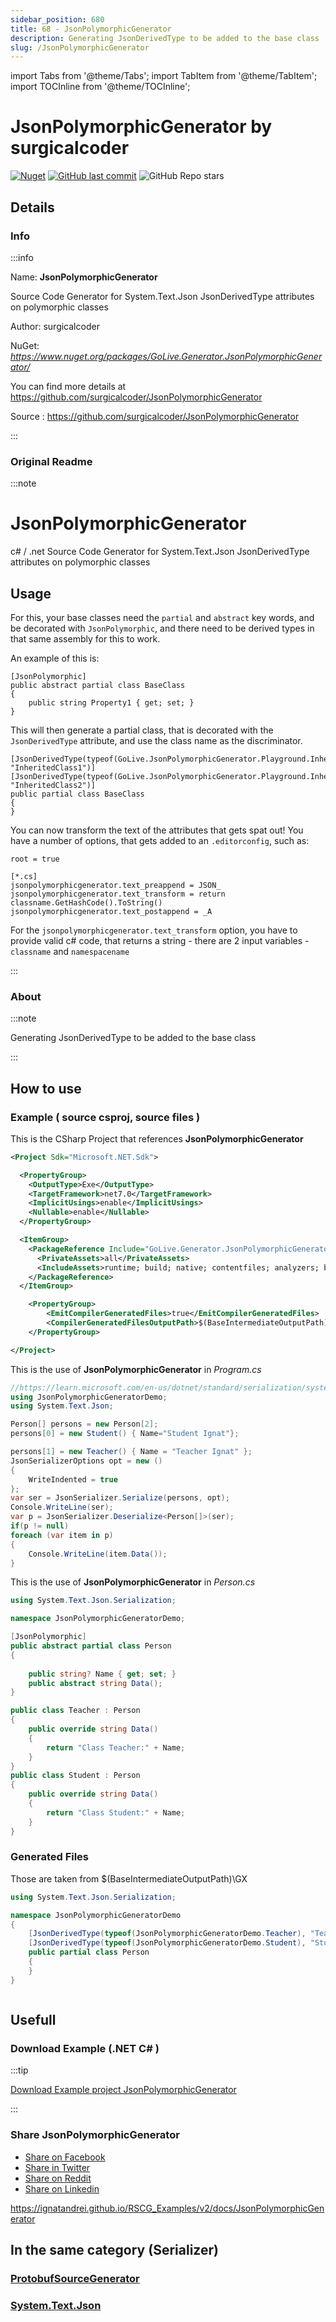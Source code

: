 ```yaml
---
sidebar_position: 680
title: 68 - JsonPolymorphicGenerator
description: Generating JsonDerivedType to be added to the base class
slug: /JsonPolymorphicGenerator
---
```

import Tabs from '@theme/Tabs';
import TabItem from '@theme/TabItem';
import TOCInline from '@theme/TOCInline';

# JsonPolymorphicGenerator  by surgicalcoder


<TOCInline toc={toc} />

[![Nuget](https://img.shields.io/nuget/dt/GoLive.Generator.JsonPolymorphicGenerator?label=GoLive.Generator.JsonPolymorphicGenerator)](https://www.nuget.org/packages/GoLive.Generator.JsonPolymorphicGenerator/)
[![GitHub last commit](https://img.shields.io/github/last-commit/surgicalcoder/JsonPolymorphicGenerator?label=updated)](https://github.com/surgicalcoder/JsonPolymorphicGenerator)
![GitHub Repo stars](https://img.shields.io/github/stars/surgicalcoder/JsonPolymorphicGenerator?style=social)

## Details

### Info
:::info

Name: **JsonPolymorphicGenerator**

Source Code Generator for System.Text.Json JsonDerivedType attributes on polymorphic classes

Author: surgicalcoder

NuGet: 
*https://www.nuget.org/packages/GoLive.Generator.JsonPolymorphicGenerator/*   


You can find more details at https://github.com/surgicalcoder/JsonPolymorphicGenerator

Source : https://github.com/surgicalcoder/JsonPolymorphicGenerator

:::

### Original Readme
:::note

# JsonPolymorphicGenerator
c# / .net Source Code Generator for System.Text.Json JsonDerivedType attributes on polymorphic classes

## Usage

For this, your base classes need the `partial` and `abstract` key words, and be decorated with `JsonPolymorphic`, and there need to be derived types in that same assembly for this to work.

An example of this is:

```
[JsonPolymorphic]
public abstract partial class BaseClass
{
    public string Property1 { get; set; }
}
```

This will then generate a partial class, that is decorated with the `JsonDerivedType` attribute, and use the class name as the discriminator.

```
[JsonDerivedType(typeof(GoLive.JsonPolymorphicGenerator.Playground.InheritedClass1), "InheritedClass1")]
[JsonDerivedType(typeof(GoLive.JsonPolymorphicGenerator.Playground.InheritedClass2), "InheritedClass2")]
public partial class BaseClass
{
}
```

You can now transform the text of the attributes that gets spat out! You have a number of options, that gets added to an `.editorconfig`, such as:

```
root = true

[*.cs]
jsonpolymorphicgenerator.text_preappend = JSON_
jsonpolymorphicgenerator.text_transform = return classname.GetHashCode().ToString()
jsonpolymorphicgenerator.text_postappend = _A
```

For the `jsonpolymorphicgenerator.text_transform` option, you have to provide valid c# code, that returns a string - there are 2 input variables - `classname` and `namespacename`

:::

### About
:::note

Generating JsonDerivedType to be added to the base class


:::

## How to use

### Example ( source csproj, source files )

<Tabs>

<TabItem value="csproj" label="CSharp Project">

This is the CSharp Project that references **JsonPolymorphicGenerator**
```xml showLineNumbers {11}
<Project Sdk="Microsoft.NET.Sdk">

  <PropertyGroup>
    <OutputType>Exe</OutputType>
    <TargetFramework>net7.0</TargetFramework>
    <ImplicitUsings>enable</ImplicitUsings>
    <Nullable>enable</Nullable>
  </PropertyGroup>

  <ItemGroup>
    <PackageReference Include="GoLive.Generator.JsonPolymorphicGenerator" Version="1.0.4">
      <PrivateAssets>all</PrivateAssets>
      <IncludeAssets>runtime; build; native; contentfiles; analyzers; buildtransitive</IncludeAssets>
    </PackageReference>
  </ItemGroup>

	<PropertyGroup>
		<EmitCompilerGeneratedFiles>true</EmitCompilerGeneratedFiles>
		<CompilerGeneratedFilesOutputPath>$(BaseIntermediateOutputPath)\GX</CompilerGeneratedFilesOutputPath>
	</PropertyGroup>

</Project>

```

</TabItem>

  <TabItem value="C:\gth\RSCG_Examples\v2\rscg_examples\JsonPolymorphicGenerator\src\JsonPolymorphicGeneratorDemo\Program.cs" label="Program.cs" >

  This is the use of **JsonPolymorphicGenerator** in *Program.cs*

```csharp showLineNumbers 
//https://learn.microsoft.com/en-us/dotnet/standard/serialization/system-text-json/polymorphism?pivots=dotnet-7-0
using JsonPolymorphicGeneratorDemo;
using System.Text.Json;

Person[] persons = new Person[2];
persons[0] = new Student() { Name="Student Ignat"};

persons[1] = new Teacher() { Name = "Teacher Ignat" };
JsonSerializerOptions opt = new ()
{
    WriteIndented = true
};
var ser = JsonSerializer.Serialize(persons, opt);
Console.WriteLine(ser);
var p = JsonSerializer.Deserialize<Person[]>(ser);
if(p != null)
foreach (var item in p)
{
    Console.WriteLine(item.Data());
}
```
  </TabItem>

  <TabItem value="C:\gth\RSCG_Examples\v2\rscg_examples\JsonPolymorphicGenerator\src\JsonPolymorphicGeneratorDemo\Person.cs" label="Person.cs" >

  This is the use of **JsonPolymorphicGenerator** in *Person.cs*

```csharp showLineNumbers 
using System.Text.Json.Serialization;

namespace JsonPolymorphicGeneratorDemo;

[JsonPolymorphic]
public abstract partial class Person
{
    
    public string? Name { get; set; }
    public abstract string Data();
}

public class Teacher : Person
{
    public override string Data()
    {
        return "Class Teacher:" + Name;
    }
}
public class Student : Person
{
    public override string Data()
    {
        return "Class Student:" + Name;
    }
}

```
  </TabItem>

</Tabs>

### Generated Files

Those are taken from $(BaseIntermediateOutputPath)\GX

<Tabs>


<TabItem value="C:\gth\RSCG_Examples\v2\rscg_examples\JsonPolymorphicGenerator\src\JsonPolymorphicGeneratorDemo\obj\GX\GoLive.JsonPolymorphicGenerator\GoLive.JsonPolymorphicGenerator.PolymorphicAttributeGenerator\Person.g.cs" label="Person.g.cs" >


```csharp showLineNumbers 
using System.Text.Json.Serialization;

namespace JsonPolymorphicGeneratorDemo
{
    [JsonDerivedType(typeof(JsonPolymorphicGeneratorDemo.Teacher), "Teacher")]
    [JsonDerivedType(typeof(JsonPolymorphicGeneratorDemo.Student), "Student")]
    public partial class Person
    {
    }
}



```

  </TabItem>


</Tabs>

## Usefull

### Download Example (.NET  C# )

:::tip

[Download Example project JsonPolymorphicGenerator ](/sources/JsonPolymorphicGenerator.zip)

:::


### Share JsonPolymorphicGenerator 

<ul>
  <li><a href="https://www.facebook.com/sharer/sharer.php?u=https%3A%2F%2Fignatandrei.github.io%2FRSCG_Examples%2Fv2%2Fdocs%2FJsonPolymorphicGenerator&quote=JsonPolymorphicGenerator" title="Share on Facebook" target="_blank">Share on Facebook</a></li>
  <li><a href="https://twitter.com/intent/tweet?source=https%3A%2F%2Fignatandrei.github.io%2FRSCG_Examples%2Fv2%2Fdocs%2FJsonPolymorphicGenerator&text=JsonPolymorphicGenerator:%20https%3A%2F%2Fignatandrei.github.io%2FRSCG_Examples%2Fv2%2Fdocs%2FJsonPolymorphicGenerator" target="_blank" title="Tweet">Share in Twitter</a></li>
  <li><a href="http://www.reddit.com/submit?url=https%3A%2F%2Fignatandrei.github.io%2FRSCG_Examples%2Fv2%2Fdocs%2FJsonPolymorphicGenerator&title=JsonPolymorphicGenerator" target="_blank" title="Submit to Reddit">Share on Reddit</a></li>
  <li><a href="http://www.linkedin.com/shareArticle?mini=true&url=https%3A%2F%2Fignatandrei.github.io%2FRSCG_Examples%2Fv2%2Fdocs%2FJsonPolymorphicGenerator&title=JsonPolymorphicGenerator&summary=&source=https%3A%2F%2Fignatandrei.github.io%2FRSCG_Examples%2Fv2%2Fdocs%2FJsonPolymorphicGenerator" target="_blank" title="Share on LinkedIn">Share on Linkedin</a></li>
</ul>

https://ignatandrei.github.io/RSCG_Examples/v2/docs/JsonPolymorphicGenerator

## In the same category (Serializer)


### [ProtobufSourceGenerator](/docs/ProtobufSourceGenerator)


### [System.Text.Json](/docs/System.Text.Json)

